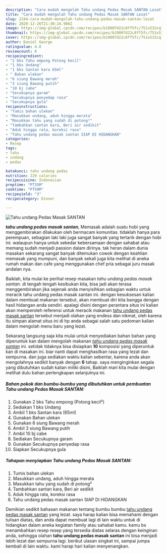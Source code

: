 ```yaml
---
description: "Cara mudah mengolah Tahu undang Pedas Masak SANTAN Lezat"
title: "Cara mudah mengolah Tahu undang Pedas Masak SANTAN Lezat"
slug: 2244-cara-mudah-mengolah-tahu-undang-pedas-masak-santan-lezat
date: 2020-12-26T21:30:24.906Z
image: https://img-global.cpcdn.com/recipes/b19007d22c8ff5fc/751x532cq70/tahu-undang-pedas-masak-santan-foto-resep-utama.jpg
thumbnail: https://img-global.cpcdn.com/recipes/b19007d22c8ff5fc/751x532cq70/tahu-undang-pedas-masak-santan-foto-resep-utama.jpg
cover: https://img-global.cpcdn.com/recipes/b19007d22c8ff5fc/751x532cq70/tahu-undang-pedas-masak-santan-foto-resep-utama.jpg
author: Daniel George
ratingvalue: 4.8
reviewcount: 8
recipeingredient:
- "2 bks Tahu empong Potong kecil"
- "1 bks Undang"
- "1 bks Santan kara 65ml"
- " Bahan ulekan"
- "6 siung Bawang merah"
- "3 siung Bawang putih"
- "10 bj cabe"
- "Secukupnya garam"
- "Secukupnya penyedap rasa"
- "Secukupnya gula"
recipeinstructions:
- "Tumis bahan ulekan"
- "Masukkan undang, aduh hingga merata"
- "Masukkan tahu yang sudah di potong²"
- "Tambahkan santan kara, Beri air sedikit"
- "Aduk hingga rata, koreksi rasa"
- "Tahu undang pedas masak santan SIAP DI HIDANGKAN"
categories:
- Resep
tags:
- tahu
- undang
- pedas

katakunci: tahu undang pedas 
nutrition: 229 calories
recipecuisine: Indonesian
preptime: "PT35M"
cooktime: "PT59M"
recipeyield: "3"
recipecategory: Dinner

---
```



![Tahu undang Pedas Masak SANTAN](https://img-global.cpcdn.com/recipes/b19007d22c8ff5fc/751x532cq70/tahu-undang-pedas-masak-santan-foto-resep-utama.jpg)

<b><i>tahu undang pedas masak santan</i></b>, Memasak adalah suatu hobi yang menggembirakan dilakukan oleh bermacam komunitas. tidaklah hanya para perempuan, sebagian laki laki juga sangat banyak yang tertarik dengan hobi ini. walaupun hanya untuk sekedar kebersamaan dengan sahabat atau memang sudah menjadi passion dalam dirinya. tak heran dalam dunia masakan sekarang sangat banyak ditemukan cowok dengan keahlian memasak yang mumpuni, dan banyak sekali juga kita melihat di aneka rumah makan dan cafe yang menggunakan chef pria sebagai juru masak andalan nya.

Baiklah, kita mulai ke perihal resep masakan <i>tahu undang pedas masak santan</i>. di tengah tengah kesibukan kita, bisa jadi akan terasa menggembirakan jika sejenak anda menyisihkan sebagian waktu untuk meracik tahu undang pedas masak santan ini. dengan kesuksesan kalian dalam membuat makanan tersebut, akan membuat diri kita bangga dengan hasil hidangan anda sendiri. apalagi disini dengan perantara situs ini kalian akan memperoleh referensi untuk meracik makanan <u>tahu undang pedas masak santan</u> tersebut menjadi olahan yang endess dan nikmat, oleh karena itu simpan alamat situs ini di hp anda sebagai salah satu pedoman kalian dalam mengolah menu baru yang lezat.




Sekarang langsung saja kita mulai untuk menyediakan bahan bahan yang diperuntuk kan dalam mengolah makanan <u><i>tahu undang pedas masak santan</i></u> ini. setidak tidaknya bisa disiapkan <b>10</b> komposisi yang diperuntuk kan di masakan ini. biar nanti dapat menghasilkan rasa yang lezat dan sempurna. dan juga sediakan waktu kalian sebentar, karena anda akan mengolahnya sedikit banyak dengan <b>6</b> tahap. saya menginginkan segala yang dibutuhkan sudah kalian miliki disini, Baiklah mari kita mulai dengan melihat dulu bahan perlengkapan selanjutnya ini.

<!--inarticleads1-->

##### Bahan pokok dan bumbu-bumbu yang dibutuhkan untuk pembuatan Tahu undang Pedas Masak SANTAN:

1. Gunakan 2 bks Tahu empong (Potong kecil²)
1. Sediakan 1 bks Undang
1. Ambil 1 bks Santan kara (65ml)
1. Gunakan  Bahan ulekan
1. Gunakan 6 siung Bawang merah
1. Ambil 3 siung Bawang putih
1. Ambil 10 bj cabe
1. Sediakan Secukupnya garam
1. Gunakan Secukupnya penyedap rasa
1. Siapkan Secukupnya gula




<!--inarticleads2-->

##### Tahapan menyiapkan Tahu undang Pedas Masak SANTAN:

1. Tumis bahan ulekan
1. Masukkan undang, aduh hingga merata
1. Masukkan tahu yang sudah di potong²
1. Tambahkan santan kara, Beri air sedikit
1. Aduk hingga rata, koreksi rasa
1. Tahu undang pedas masak santan SIAP DI HIDANGKAN




Demikian sedikit bahasan makanan tentang bumbu bumbu <u>tahu undang pedas masak santan</u> yang lezat. saya harap kalian bisa memahami dengan tulisan diatas, dan anda dapat membuat lagi di lain waktu untuk di hidangkan dalam aneka kegiatan family atau sahabat kamu. kamu bs menambahkan resep resep yang tersedia diatas selaras dengan keinginan anda, sehingga olahan <b>tahu undang pedas masak santan</b> ini bisa menjadi lebih lezat dan sempurna lagi. berikut ulasan singkat ini, sampai jumpa kembali di lain waktu. kami harap hari kalian menyenangkan.
